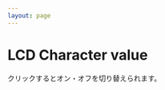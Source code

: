 ```yaml
---
layout: page
---
```


# LCD Character value

<p>クリックするとオン・オフを切り替えられます。</p>

<script>
var tableTag = document.createElement('table');
tableTag.classList.add('dots');
tableTag.classList.add('mt10');
tableTag.setAttribute('id', 'dots');

function toggleDot() {
    this.classList.toggle('on');
    updateResult();    
}

var tbodyTag = document.createElement('tbody');
for (var r = 0; r < 8; ++r) {
    var trTag = document.createElement('tr');
    for (var c = 0; c < 5; ++c) {
        var tdTag = document.createElement('td');
        tdTag.onclick = toggleDot;
        tdTag.classList.add('dot');
        trTag.appendChild(tdTag);
    }
    tbodyTag.appendChild(trTag);
}
tableTag.appendChild(tbodyTag);

var divTag = document.createElement('div');
divTag.classList.add('result');
divTag.setAttribute('id', 'result');

var bodyTag = document.getElementsByTagName('body')[0];
bodyTag.appendChild(tableTag);
bodyTag.appendChild(divTag);

function updateResult() {
    var tdTags = tableTag.getElementsByTagName('td');
    var values = [0, 0, 0, 0, 0, 0, 0, 0];
    for (var i = 0; i < tdTags.length; ++i) {
        if (tdTags[i].classList.contains('on')) {
            var c = i % 5;
            var r = (i - c) / 5;
            values[r] += Math.pow(2, 4 - c);
        }
    }
    divTag.innerText = '[' + values.join(', ') + ']';
}

function setValues(values) {
    divTag.innerText = '[' + values.join(', ') + ']';
    var tdTags = tableTag.getElementsByTagName('td');
    var c = tdTags.length - 1;
    for (var i = 0; i < 8; ++i) {
        for (var j = 4; j >= 0; --j) {
            if (values[i] >= Math.pow(2, j)) {
                values[i] -= Math.pow(2, j);
                tdTags[i * 5 + 4 - j].classList.add('on');
            }
        }
    }
}

setValues([2, 3, 2, 2, 14, 30, 12, 0]);

//updateResult();
</script>
